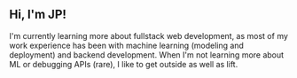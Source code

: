 ## Hi, I'm JP!
I'm currently learning more about fullstack web development, as most of my work experience has been with machine learning (modeling and deployment) and backend development. When I'm not learning more about ML or debugging APIs (rare), I like to get outside as well as lift. 

<!--
**jeanpierrebroz/jeanpierrebroz** is a ✨ _special_ ✨ repository because its `README.md` (this file) appears on your GitHub profile.

Here are some ideas to get you started:

- 🔭 I’m currently working on ...
- 🌱 I’m currently learning ...
- 👯 I’m looking to collaborate on ...
- 🤔 I’m looking for help with ...
- 💬 Ask me about ...
- 📫 How to reach me: ...
- 😄 Pronouns: ...
- ⚡ Fun fact: ...
-->
